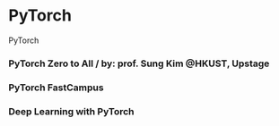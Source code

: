 # PyTorch
PyTorch

### PyTorch Zero to All / by: prof. Sung Kim @HKUST, Upstage
### PyTorch FastCampus
### Deep Learning with PyTorch  
